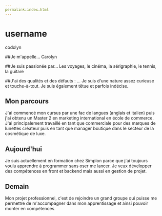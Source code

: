 ```yaml
---
permalink:index.html
---
```


# username
codolyn

##Je m'appelle...
Carolyn

##Je suis passionée par...
Les voyages, le cinéma, la sérigraphie, le tennis, la guitare

##J'ai des qualités et des défauts : ...
Je suis d'une nature assez curieuse et touche-à-tout. Je suis également têtue et parfois indécise.

## Mon parcours
J'ai commencé mon cursus par une fac de langues (anglais et italien)  puis j'ai obtenu un Master 2 en marketing international en école de commerce.
J'ai principalement travaillé en tant que commerciale pour des marques de lunettes créateur puis en tant que  manager boutique dans le secteur de la cosmétique de luxe.

## Aujourd'hui

Je suis actuellement en formation chez Simplon parce que j'ai toujours voulu apprendre à programmer sans oser me lancer.
Je veux développer des compétences en front et backend mais aussi en gestion de projet.

## Demain

Mon projet professionnel, c'est de rejoindre un grand groupe qui puisse me permettre de m'accompagner dans mon apprentissage et ainsi pouvoir monter en compétences.


